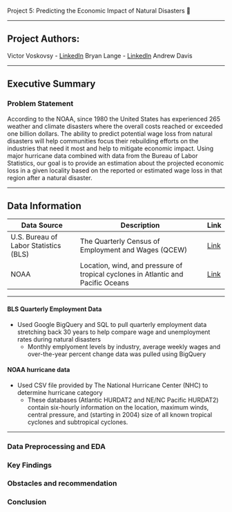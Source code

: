 Project 5: Predicting the Economic Impact of Natural Disasters :ocean:

---
## Project Authors:

Victor Voskovsy  - [LinkedIn](https://www.linkedin.com/in/victorvoskovsky)
Bryan Lange  - [LinkedIn](https://www.linkedin.com/in/bryanrobertlange)
Andrew Davis  

---
## Executive Summary

### Problem Statement

According to the NOAA, since 1980 the United States has experienced 265 weather and climate disasters where the overall costs reached or exceeded one billion dollars. The ability to predict potential wage loss from natural disasters will help communities focus their rebuilding efforts on the industries that need it most and help to mitigate economic impact. Using major hurricane data combined with data from the Bureau of Labor Statistics, our goal is to provide an estimation about the projected economic loss in a given locality based on the reported or estimated wage loss in that region after a natural disaster.  

---
## Data Information

| Data Source | Description | Link |
| --- | --- | --- |
| U.S. Bureau of Labor Statistics (BLS) | The Quarterly Census of Employment and Wages (QCEW) | [Link](https://www.bls.gov/cew/about-data/data-files-guide.htm)|
| NOAA | Location, wind, and pressure of tropical cyclones in Atlantic and Pacific Oceans | [Link](https://www.kaggle.com/noaa/hurricane-database)|

---

#### BLS Quarterly Employment Data
- Used Google BigQuery and SQL to pull quarterly employment data stretching back 30 years to help compare wage and unemployment rates during natural disasters 
    - Monthly emplyoment levels by industry, average weekly wages and over-the-year percent change data was pulled using BigQuery

#### NOAA hurricane data 
- Used CSV file provided by The National Hurricane Center (NHC) to determine hurricane category
    - These databases (Atlantic HURDAT2 and NE/NC Pacific HURDAT2) contain six-hourly information on the location, maximum winds, central pressure, and (starting in 2004) size of all known tropical cyclones and subtropical cyclones.  

---
### Data Preprocessing and EDA


### Key Findings


### Obstacles and recommendation


### Conclusion
